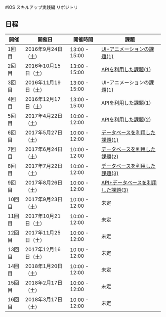 #iOS スキルアップ実践編 リポジトリ

## 日程
|開催 | 開催日 | 開催時間 | 課題  |
|---|---|---|---|
| 1回目 | 2016年9月24日（土）| 13:00 - 15:00 | [UI+アニメーションの課題(1)](https://github.com/stv-ekushida/iOSTraining/wiki/%E7%AC%AC%E4%B8%80%E5%9B%9E%E3%82%B9%E3%82%AD%E3%83%AB%E3%82%A2%E3%83%83%E3%83%97%E3%80%80%E5%AE%9F%E8%B7%B5%E7%B7%A8) |
| 2回目 | 2016年10月15日（土）| 13:00 - 15:00 | [APIを利用した課題(1)](https://github.com/stv-ekushida/iOSTraining/wiki/%E7%AC%AC%E4%BA%8C%E5%9B%9E%E3%82%B9%E3%82%AD%E3%83%AB%E3%82%A2%E3%83%83%E3%83%97%E3%80%80%E5%AE%9F%E8%B7%B5%E7%B7%A8) |
| 3回目 | 2016年11月19日（土）| 13:00 - 15:00 | UI+アニメーションの課題(1) |
| 4回目 | 2016年12月17日（土）| 13:00 - 15:00 | APIを利用した課題(1) |
| 5回目 | 2017年4月22日（土）| 10:00 - 12:00 | [APIを利用した課題(2)](https://github.com/stv-ekushida/iOSTraining/wiki/%E7%AC%AC%E4%BA%94%E5%9B%9E-%E3%82%B9%E3%82%AD%E3%83%AB%E3%82%A2%E3%83%83%E3%83%97%E3%80%80%E5%AE%9F%E8%B7%B5%E7%B7%A8)|
| 6回目 | 2017年5月27日（土）| 10:00 - 12:00 | [データベースを利用した課題(1)](https://github.com/stv-ekushida/iOSTraining/wiki/%E7%AC%AC%E5%85%AD%E5%9B%9E-%E3%82%B9%E3%82%AD%E3%83%AB%E3%82%A2%E3%83%83%E3%83%97%E3%80%80%E5%AE%9F%E8%B7%B5%E7%B7%A8) |
| 7回目 | 2017年6月24日（土）| 10:00 - 12:00 | [データベースを利用した課題(2)](https://github.com/stv-ekushida/iOSTraining/wiki/%E7%AC%AC%E4%B8%83%E5%9B%9E%E3%82%B9%E3%82%AD%E3%83%AB%E3%82%A2%E3%83%83%E3%83%97%E3%80%80%E5%AE%9F%E8%B7%B5%E7%B7%A8) |
| 8回目 | 2017年7月22日（土）| 10:00 - 12:00 | [データベースを利用した課題(3)](https://github.com/stv-ekushida/iOSTraining/wiki/%E7%AC%AC%E5%85%AB%E5%9B%9E%E3%82%B9%E3%82%AD%E3%83%AB%E3%82%A2%E3%83%83%E3%83%97%E3%80%80%E5%AE%9F%E8%B7%B5%E7%B7%A8) |
| 9回目 | 2017年8月26日（土）| 10:00 - 12:00 | [API+データベースを利用した課題(3)](https://github.com/stv-ekushida/iOSTraining/wiki/%E7%AC%AC%E4%B9%9D%E5%9B%9E%E3%82%B9%E3%82%AD%E3%83%AB%E3%82%A2%E3%83%83%E3%83%97%E3%80%80%E5%AE%9F%E8%B7%B5%E7%B7%A8) |
| 10回目 | 2017年9月23日（土）| 10:00 - 12:00 | 未定 |
| 11回目 | 2017年10月21日（土）| 10:00 - 12:00 | 未定 |
| 12回目 | 2017年11月25日（土）| 10:00 - 12:00 | 未定 |
| 13回目 | 2017年12月16日（土）| 10:00 - 12:00 | 未定 |
| 14回目 | 2018年1月20日（土）| 10:00 - 12:00 | 未定 |
| 15回目 | 2018年2月17日（土）| 10:00 - 12:00 | 未定 |
| 16回目 | 2018年3月17日（土）| 10:00 - 12:00 | 未定 |
